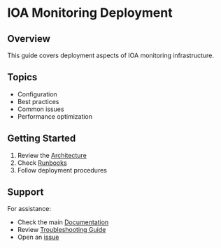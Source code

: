 # IOA Monitoring Deployment

## Overview

This guide covers deployment aspects of IOA monitoring infrastructure.

## Topics

- Configuration
- Best practices
- Common issues
- Performance optimization

## Getting Started

1. Review the [Architecture](architecture.md)
2. Check [Runbooks](../runbooks/README.md)
3. Follow deployment procedures

## Support

For assistance:
- Check the main [Documentation](../../docs/)
- Review [Troubleshooting Guide](../../docs/getting-started/)
- Open an [issue](https://github.com/OrchIntel/ioa-core/issues)

